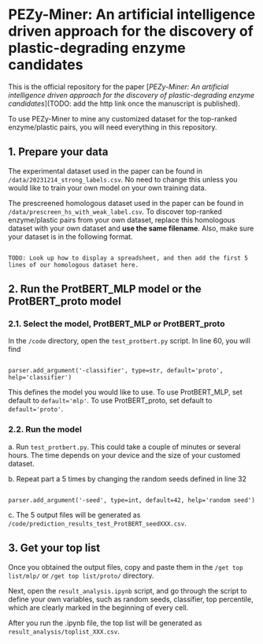# PEZy-Miner: An artificial intelligence driven approach for the discovery of plastic-degrading enzyme candidates

This is the official repository for the paper [*PEZy-Miner: An artificial intelligence driven approach for the discovery of plastic-degrading enzyme candidates*](TODO: add the http link once the manuscript is published).

To use PEZy-Miner to mine any customized dataset for the top-ranked enzyme/plastic pairs, you will need everything in this repository. 

## 1. Prepare your data

The experimental dataset used in the paper can be found in `/data/20231214_strong_labels.csv`. No need to change this unless you would like to train your own model on your own training data.

The prescreened homologous dataset used in the paper can be found in `/data/prescreen_hs_with_weak_label.csv`. To discover top-ranked enzyme/plastic pairs from your own dataset, replace this homologous dataset with your own dataset and **use the same filename**. Also, make sure your dataset is in the following format.

```

TODO: Look up how to display a spreadsheet, and then add the first 5 lines of our homologous dataset here.

```

## 2. Run the ProtBERT_MLP model or the ProtBERT_proto model

### 2.1. Select the model, ProtBERT_MLP or ProtBERT_proto

In the `/code` directory, open the `test_protbert.py` script. In line 60, you will find

```

parser.add_argument('-classifier', type=str, default='proto', help='classifier')

```

This defines the model you would like to use. To use ProtBERT_MLP, set default to `default='mlp'`. To use ProtBERT_proto, set default to `default='proto'`.

### 2.2. Run the model

a. Run `test_protbert.py`. This could take a couple of minutes or several hours. The time depends on your device and the size of your customed dataset.

b. Repeat part a 5 times by changing the random seeds defined in line 32

```

parser.add_argument('-seed', type=int, default=42, help='random seed')

```

c. The 5 output files will be generated as `/code/prediction_results_test_ProtBERT_seedXXX.csv`.

## 3. Get your top list

Once you obtained the output files, copy and paste them in the `/get top list/mlp/` or `/get top list/proto/` directory.

Next, open the `result_analysis.ipynb` script, and go through the script to define your own variables, such as random seeds, classifier, top percentile, which are clearly marked in the beginning of every cell.

After you run the .ipynb file, the top list will be generated as `result_analysis/toplist_XXX.csv`.

